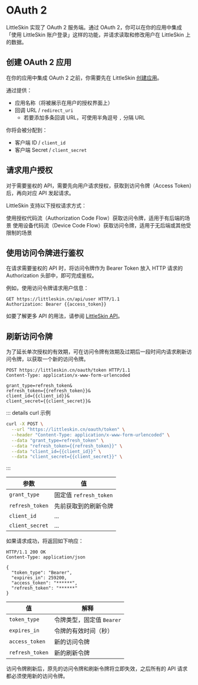# OAuth 2

<!--@include: ../for-experts.template.md-->

LittleSkin 实现了 OAuth 2 服务端。通过 OAuth 2，你可以在你的应用中集成「使用 LittleSkin 账户登录」这样的功能，并请求读取和修改用户在 LittleSkin 上的数据。

## 创建 OAuth 2 应用

在你的应用中集成 OAuth 2 之前，你需要先在 LittleSkin [创建应用](https://littleskin.cn/user/oauth/manage)。

通过提供：

- 应用名称（将被展示在用户的授权界面上）
- 回调 URL / `redirect_uri`
  - 若要添加多条回调 URL，可使用半角逗号 `,` 分隔 URL

你将会被分配到：

- 客户端 ID / `client_id`
- 客户端 Secret / `client_secret`

## 请求用户授权

对于需要鉴权的 API，需要先向用户请求授权，获取到访问令牌（Access Token）后，再向对应 API 发起请求。

LittleSkin 支持以下授权请求方式：

<NCard title="授权代码授予（Authorization Code Grant）" link="./authorization-code-grant" target="_blank">
使用授权代码流（Authorization Code Flow）获取访问令牌，适用于有后端的场景
</NCard>

<NCard title="设备授权授予（Device Authorization Grant）" link="./device-authorization-grant" target="_blank">
使用设备代码流（Device Code Flow）获取访问令牌，适用于无后端或其他受限制的场景
</NCard>

## 使用访问令牌进行鉴权

在请求需要鉴权的 API 时，将访问令牌作为 Bearer Token 放入 HTTP 请求的 Authorization 头部中，即可完成鉴权。

例如，使用访问令牌请求用户信息：

```http
GET https://littleskin.cn/api/user HTTP/1.1
Authorization: Bearer {{access_token}}
```

如要了解更多 API 的用法，请参阅 [LittleSkin API](./api.md)。

## 刷新访问令牌

为了延长单次授权的有效期，可在访问令牌有效期及过期后一段时间内请求刷新访问令牌，以获取一个新的访问令牌。

```http
POST https://littleskin.cn/oauth/token HTTP/1.1
Content-Type: application/x-www-form-urlencoded

grant_type=refresh_token&
refresh_token={{refresh_token}}&
client_id={{client_id}}&
client_secret={{client_secret}}&
```

::: details curl 示例

```bash
curl -X POST \
  --url "https://littleskin.cn/oauth/token" \
  --header "Content-Type: application/x-www-form-urlencoded" \
  --data "grant_type=refresh_token" \
  --data "refresh_token={{refresh_token}}" \
  --data "client_id={{client_id}}" \
  --data "client_secret={{client_secret}}" \
```

:::

| 参数            | 值                     |
| --------------- | ---------------------- |
| `grant_type`    | 固定值 `refresh_token` |
| `refresh_token` | 先前获取到的刷新令牌   |
| `client_id`     | ...                    |
| `client_secret` | ...                    |

如果请求成功，将返回如下响应：

```http
HTTP/1.1 200 OK
Content-Type: application/json

{
  "token_type": "Bearer",
  "expires_in": 259200,
  "access_token": "******",
  "refresh_token": "******"
}
```

| 值              | 解释                      |
| --------------- | ------------------------- |
| `token_type`    | 令牌类型，固定值 `Bearer` |
| `expires_in`    | 令牌的有效时间（秒）      |
| `access_token`  | 新的访问令牌             |
| `refresh_token` | 新的刷新令牌             |

访问令牌刷新后，原先的访问令牌和刷新令牌将立即失效，之后所有的 API 请求都必须使用新的访问令牌。
